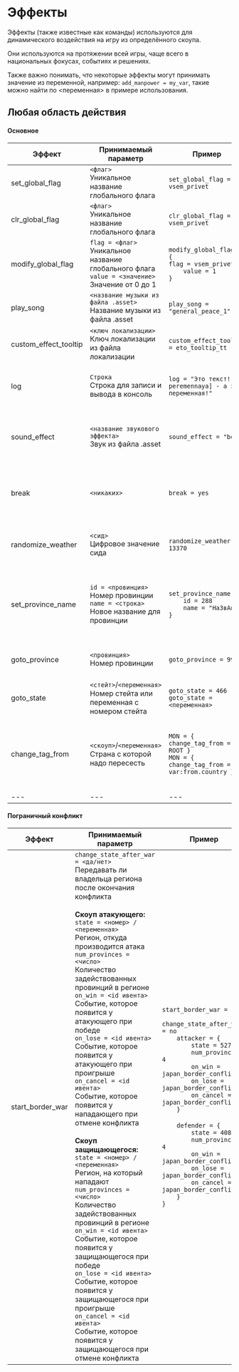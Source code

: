 # Эффекты
Эффекты (также известные как команды) используются для динамического воздействия на игру из определённого скоупа.  
  
Они используются на протяжении всей игры, чаще всего в национальных фокусах, событиях и решениях.  
  
Также важно понимать, что некоторые эффекты могут принимать значение из переменной, например: `add_manpower = my_var`, такие можно найти по <переменная> в примере использования.  
  
## Любая область действия
#### Основное
Эффект | Принимаемый параметр | Пример | Описание | Заметка
 --- | --- | --- | --- | --- |
set_global_flag | `<флаг>` <br>Уникальное название глобального флага | `set_global_flag = vsem_privet` | Устанавливает глобальный флаг | 
clr_global_flag | `<флаг>` <br>Уникальное название глобального флага | `clr_global_flag = vsem_privet` | Убирает(снимает) глобальный флаг |
modify_global_flag | `flag = <флаг>` <br>Уникальное название глобального флага<br>`value = <значение>`<br> Значение от 0 до 1 | `modify_global_flag = {`<br>`flag = vsem_privet`<br>`    value = 1`<br>`}` | Изменяет значение глобального флага | Лучше использовать переменные
play_song | `<название музыки из файла .asset>` <br> Название музыки из файла .asset | `play_song = "general_peace_1"` | Включает заданную музыку
custom_effect_tooltip | `<ключ локализации>` <br> Ключ локализации из файла локализации | `custom_effect_tooltip = eto_tooltip_tt` | Отображает текст из ключа локализации в качестве эффекта |
log | `Строка` <br>Строка для записи и вывода в консоль | `log = "Это текст! [?peremennaya] - а это переменная!"` | Выводит в консоль и в файл game.log заданный текст | Принимает все команды локализации по типу `[Root.GetName]`
sound_effect | `<название звукового эффекта>` <br> Звук из файла .asset | `sound_effect = "boom"` | Проигрывает заданный звуковой эффект, не останавливаясь музыку
break | `<никаких>` | `break = yes` | Останавливает выполнение эффектов в скоупе, где находится эта команда |
randomize_weather | `<сид>` <br> Цифровое значение сида | `randomize_weather = 13370` | Генерирует случайную погоду на основе цифрового значения(сида) |
set_province_name | `id = <провинция>` <br> Номер провинции<br>`name = <строка>`<br>Новое название для провинции |`set_province_name = {`<br>`    id = 288`<br>`    name = "НаЗвАнИе"`<br>`}` | Устанавливает название для провинции с победной точкой.| Для локализации названия можно использовать ключ локализации в `<строка>`
goto_province | `<провинция>` <br>Номер провинции | `goto_province = 999` | Перемещает камеру к заданной провинции
goto_state | `<стейт>`/`<переменная>` <br> Номер стейта или переменная с номером стейта | `goto_state = 466`<br>`goto_state = <переменная>` | Перемещает камеру к указанному региону
change_tag_from | `<скоуп>`/`<переменная>` <br> Страна с которой надо пересесть | `MON = { change_tag_from = ROOT }` <br> `MON = { change_tag_from = var:from.country }` | Меняет страну игрока из с указанной на страну, указанную в скоупе | Страна, на которую игрок будет перекину должна быть указана как скоуп (`MON` в примере)
 --- | --- | --- | --- | --- |
#### Пограничный конфликт
Эффект | Принимаемый параметр | Пример | Описание | Заметка
 --- | --- | --- | --- | --- |
start_border_war | `change_state_after_war = <да/нет> `<br> Передавать ли владельца региона после окончания конфликта <br><br> **Скоуп атакующего:**<br> `state = <номер> / <переменная>` <br> Регион, откуда производится атака<br>`num_provinces = <число>`<br>Количество задействованных провинций в регионе<br>`on_win = <id ивента>`<br>Событие, которое появится у атакующего при победе<br>`on_lose = <id ивента>`<br>Событие, которое появится у атакующего при проигрыше<br>`on_cancel = <id ивента>`<br>Событие, которое появится у нападающего при отмене конфликта<br><br>**Скоуп защищающегося:** <br>`state = <номер> / <переменная>` <br> Регион, на который нападают<br>`num_provinces = <число>`<br>Количество задействованных провинций в регионе<br>`on_win = <id ивента>`<br>Событие, которое появится у защищающегося при победе<br>`on_lose = <id ивента>`<br>Событие, которое появится у защищающегося при проигрыше<br>`on_cancel = <id ивента>`<br>Событие, которое появится у защищающегося при отмене конфликта<br> |`start_border_war = {`<br>`    change_state_after_war = no`<br>`    attacker = {`<br>`        state = 527`<br>`        num_provinces = 4`<br>`        on_win = japan_border_conflict.2`<br>`        on_lose = japan_border_conflict.3`<br>`        on_cancel = japan_border_conflict.4`<br>`    }`<br><br>				`    defender = {`<br>`        state = 408`<br>`        num_provinces = 4`<br>`        on_win = japan_border_conflict.3`<br>`        on_lose = japan_border_conflict.2`<br>`        on_cancel = japan_border_conflict.4`<br>`    }`<br>`}`<br>|Начинает пограничный конфликт с заданным параметрами|
